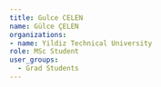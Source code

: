 ```yaml
---
title: Gulce CELEN
name: Gülce ÇELEN
organizations:
- name: Yildiz Technical University
role: MSc Student
user_groups:
  - Grad Students
---
```


